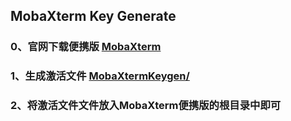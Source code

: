 ## MobaXterm Key Generate

### 0、官网下载便携版 [MobaXterm](https://mobaxterm.mobatek.net/download-home-edition.html)
### 1、生成激活文件   [MobaXtermKeygen/](https://dzc-0i.github.io/MobaXtermKeygen/)
### 2、将激活文件文件放入MobaXterm便携版的根目录中即可
